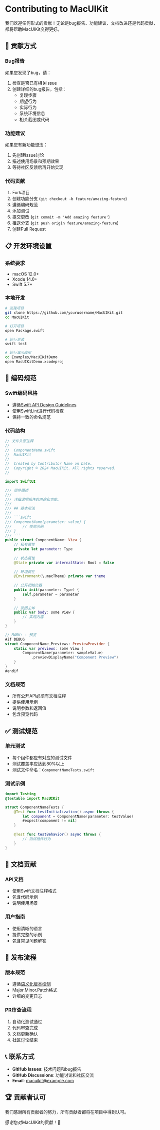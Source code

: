 # Contributing to MacUIKit

我们欢迎任何形式的贡献！无论是bug报告、功能建议、文档改进还是代码贡献，都将帮助MacUIKit变得更好。

## 🤝 贡献方式

### Bug报告
如果您发现了bug，请：
1. 检查是否已有相关issue
2. 创建详细的bug报告，包括：
   - 复现步骤
   - 期望行为
   - 实际行为
   - 系统环境信息
   - 相关截图或代码

### 功能建议
如果您有新功能想法：
1. 先创建issue讨论
2. 描述使用场景和预期效果
3. 等待社区反馈后再开始实现

### 代码贡献
1. Fork项目
2. 创建功能分支 (`git checkout -b feature/amazing-feature`)
3. 遵循编码规范
4. 添加测试
5. 提交更改 (`git commit -m 'Add amazing feature'`)
6. 推送分支 (`git push origin feature/amazing-feature`)
7. 创建Pull Request

## 📋 开发环境设置

### 系统要求
- macOS 12.0+
- Xcode 14.0+
- Swift 5.7+

### 本地开发
```bash
# 克隆项目
git clone https://github.com/yourusername/MacUIKit.git
cd MacUIKit

# 打开项目
open Package.swift

# 运行测试
swift test

# 运行演示应用
cd Examples/MacUIKitDemo
open MacUIKitDemo.xcodeproj
```

## 🎨 编码规范

### Swift编码风格
- 遵循[Swift API Design Guidelines](https://swift.org/documentation/api-design-guidelines/)
- 使用SwiftLint进行代码检查
- 保持一致的命名规范

### 代码结构
```swift
// 文件头部注释
//
//  ComponentName.swift
//  MacUIKit
//
//  Created by Contributor Name on Date.
//  Copyright © 2024 MacUIKit. All rights reserved.
//

import SwiftUI

/// 组件描述
///
/// 详细说明组件的用途和功能。
///
/// ## 基本用法
///
/// ```swift
/// ComponentName(parameter: value) {
///     // 使用示例
/// }
/// ```
public struct ComponentName: View {
    // 私有属性
    private let parameter: Type
    
    // 状态属性
    @State private var internalState: Bool = false
    
    // 环境属性
    @Environment(\.macTheme) private var theme
    
    // 公开初始化器
    public init(parameter: Type) {
        self.parameter = parameter
    }
    
    // 视图主体
    public var body: some View {
        // 实现内容
    }
}

// MARK: - 预览
#if DEBUG
struct ComponentName_Previews: PreviewProvider {
    static var previews: some View {
        ComponentName(parameter: sampleValue)
            .previewDisplayName("Component Preview")
    }
}
#endif
```

### 文档规范
- 所有公开API必须有文档注释
- 提供使用示例
- 说明参数和返回值
- 包含预览代码

## ✅ 测试规范

### 单元测试
- 每个组件都应有对应的测试文件
- 测试覆盖率应达到80%以上
- 测试文件命名：`ComponentNameTests.swift`

### 测试示例
```swift
import Testing
@testable import MacUIKit

struct ComponentNameTests {
    @Test func testInitialization() async throws {
        let component = ComponentName(parameter: testValue)
        #expect(component != nil)
    }
    
    @Test func testBehavior() async throws {
        // 测试组件行为
    }
}
```

## 📝 文档贡献

### API文档
- 使用Swift文档注释格式
- 包含代码示例
- 说明使用场景

### 用户指南
- 使用清晰的语言
- 提供完整的示例
- 包含常见问题解答

## 🚀 发布流程

### 版本规范
- 遵循[语义化版本控制](https://semver.org/)
- Major.Minor.Patch格式
- 详细的变更日志

### PR审查流程
1. 自动化测试通过
2. 代码审查完成
3. 文档更新确认
4. 社区讨论结束

## 📞 联系方式

- **GitHub Issues**: 技术问题和bug报告
- **GitHub Discussions**: 功能讨论和社区交流
- **Email**: macuikit@example.com

## 🏆 贡献者认可

我们感谢所有贡献者的努力，所有贡献者都将在项目中得到认可。

感谢您对MacUIKit的贡献！🎉
